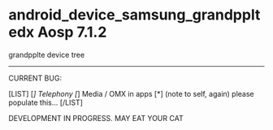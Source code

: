 # android_device_samsung_grandppltedx Aosp 7.1.2
grandpplte device tree

-----
CURRENT BUG:

[LIST]
[*] Telephony
[*] Media / OMX in apps
[*] (note to self, again) please populate this...
[/LIST]

DEVELOPMENT IN PROGRESS. MAY EAT YOUR CAT
